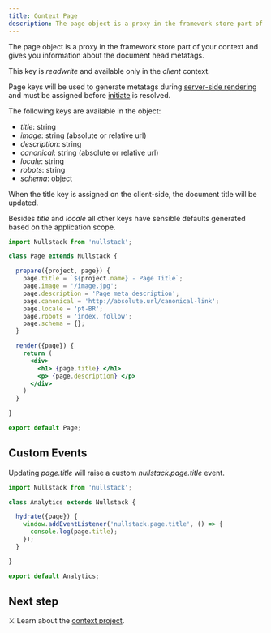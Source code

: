 ```yaml
---
title: Context Page
description: The page object is a proxy in the framework store part of your context and gives you information about the document head metatags
---
```


The page object is a proxy in the framework store part of your context and gives you information about the document head metatags.

This key is *readwrite* and available only in the *client* context.

Page keys will be used to generate metatags during [server-side rendering](/server-side-rendering) and must be assigned before [initiate](/full-stack-lifecycle) is resolved.

The following keys are available in the object:

- *title*: string
- *image*: string (absolute or relative url)
- *description*: string
- *canonical*: string (absolute or relative url)
- *locale*: string
- *robots*: string
- *schema*: object

When the title key is assigned on the client-side, the document title will be updated.

Besides *title* and *locale* all other keys have sensible defaults generated based on the application scope.

```jsx
import Nullstack from 'nullstack';

class Page extends Nullstack {

  prepare({project, page}) {
    page.title = `${project.name} - Page Title`;
    page.image = '/image.jpg';
    page.description = 'Page meta description';
    page.canonical = 'http://absolute.url/canonical-link';
    page.locale = 'pt-BR';
    page.robots = 'index, follow';
    page.schema = {};
  }

  render({page}) {
    return (
      <div>
        <h1> {page.title} </h1>
        <p> {page.description} </p>
      </div>
    )
  }

}

export default Page;
```

## Custom Events

Updating *page.title* will raise a custom *nullstack.page.title* event.

```jsx
import Nullstack from 'nullstack';

class Analytics extends Nullstack {

  hydrate({page}) {
    window.addEventListener('nullstack.page.title', () => {
      console.log(page.title);
    });
  }

}

export default Analytics;
```

## Next step

⚔ Learn about the [context project](/context-project).